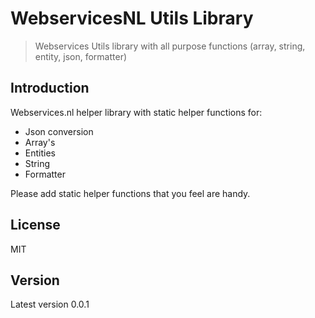 # WebservicesNL Utils Library

> Webservices Utils library with all purpose functions (array, string, entity, json, formatter)

## Introduction
Webservices.nl helper library with static helper functions for:
- Json conversion
- Array's
- Entities
- String
- Formatter

Please add static helper functions that you feel are handy.


## License
MIT

## Version
Latest version 0.0.1